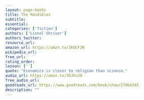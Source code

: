 ```yaml
---
layout: page-books
title: The Mandibles
subtitle: 
essential: 
categories: ['fiction']
authors: ['Lionel Shriver']
authors_twitter: 
resource_url: 
amazon_url: https://amzn.to/3kOCF3N
wikipedia_url: 
free_url: 
rating_order: 
lesson: ['']
quote: "Economics is closer to religion than science."
audio_url: https://amzn.to/3DJknJO
free_audio_url: 
goodreads_url: https://www.goodreads.com/book/show/27064345
description: ""
---
```


